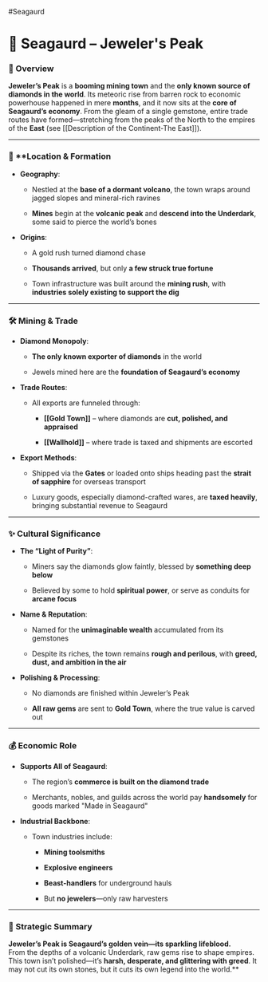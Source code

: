 #Seagaurd 

# 💎 Seagaurd – Jeweler's Peak

### 📍 Overview

**Jeweler’s Peak** is a **booming mining town** and the **only known source of diamonds in the world**. Its meteoric rise from barren rock to economic powerhouse happened in mere **months**, and it now sits at the **core of Seagaurd’s economy**. From the gleam of a single gemstone, entire trade routes have formed—stretching from the peaks of the North to the empires of the **East** (see [[Description of the Continent-The East]]).

---

### 🌋 ****Location & Formation**

- **Geography**:
    
    - Nestled at the **base of a dormant volcano**, the town wraps around jagged slopes and mineral-rich ravines
        
    - **Mines** begin at the **volcanic peak** and **descend into the Underdark**, some said to pierce the world’s bones
        
- **Origins**:
    
    - A gold rush turned diamond chase
        
    - **Thousands arrived**, but only **a few struck true fortune**
        
    - Town infrastructure was built around the **mining rush**, with **industries solely existing to support the dig**
        

---

### 🛠️ Mining & Trade

- **Diamond Monopoly**:
    
    - **The only known exporter of diamonds** in the world
        
    - Jewels mined here are the **foundation of Seagaurd’s economy**
        
- **Trade Routes**:
    
    - All exports are funneled through:
        
        - **[[Gold Town]]** – where diamonds are **cut, polished, and appraised**
            
        - **[[Wallhold]]** – where trade is taxed and shipments are escorted
            
- **Export Methods**:
    
    - Shipped via the **Gates** or loaded onto ships heading past the **strait of sapphire** for overseas transport
        
    - Luxury goods, especially diamond-crafted wares, are **taxed heavily**, bringing substantial revenue to Seagaurd
        

---

### ✨ Cultural Significance

- **The “Light of Purity”**:
    
    - Miners say the diamonds glow faintly, blessed by **something deep below**
        
    - Believed by some to hold **spiritual power**, or serve as conduits for **arcane focus**
        
- **Name & Reputation**:
    
    - Named for the **unimaginable wealth** accumulated from its gemstones
        
    - Despite its riches, the town remains **rough and perilous**, with **greed, dust, and ambition in the air**
        
- **Polishing & Processing**:
    
    - No diamonds are finished within Jeweler’s Peak
        
    - **All raw gems** are sent to **Gold Town**, where the true value is carved out
        

---

### 💰 Economic Role

- **Supports All of Seagaurd**:
    
    - The region’s **commerce is built on the diamond trade**
        
    - Merchants, nobles, and guilds across the world pay **handsomely** for goods marked "Made in Seagaurd"
        
- **Industrial Backbone**:
    
    - Town industries include:
        
        - **Mining toolsmiths**
            
        - **Explosive engineers**
            
        - **Beast-handlers** for underground hauls
            
        - But **no jewelers**—only raw harvesters
            

---

### 🧭 Strategic Summary

**Jeweler’s Peak is Seagaurd’s golden vein—its sparkling lifeblood.**  
From the depths of a volcanic Underdark, raw gems rise to shape empires. This town isn’t polished—it’s **harsh, desperate, and glittering with greed**. It may not cut its own stones, but it cuts its own legend into the world.**